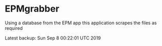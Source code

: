 # EPMgrabber
Using a database from the EPM app this application scrapes the files as required


Latest backup: Sun Sep 8 00:22:01 UTC 2019
